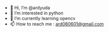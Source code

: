 - 👋 Hi, I’m @ardyuda
- 👀 I’m interested in python
- 🌱 I’m currently learning opencv
- 📫 How to reach me : ard080601@gmail.com

<!---
ardyuda/ardyuda is a ✨ special ✨ repository because its `README.md` (this file) appears on your GitHub profile.
You can click the Preview link to take a look at your changes.
--->
